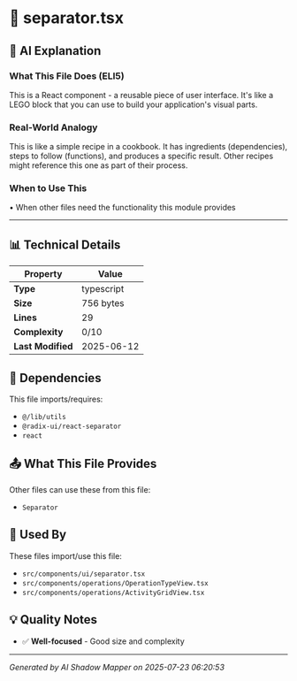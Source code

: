 # 📄 separator.tsx

## 🤖 AI Explanation

### What This File Does (ELI5)
This is a React component - a reusable piece of user interface. It's like a LEGO block that you can use to build your application's visual parts.

### Real-World Analogy
This is like a simple recipe in a cookbook. It has ingredients (dependencies), steps to follow (functions), and produces a specific result. Other recipes might reference this one as part of their process.

### When to Use This
• When other files need the functionality this module provides

---

## 📊 Technical Details

| Property | Value |
|----------|-------|
| **Type** | typescript |
| **Size** | 756 bytes |
| **Lines** | 29 |
| **Complexity** | 0/10 |
| **Last Modified** | 2025-06-12 |

## 🔗 Dependencies

This file imports/requires:

- `@/lib/utils`
- `@radix-ui/react-separator`
- `react`

## 📤 What This File Provides

Other files can use these from this file:

- `Separator `

## 🔄 Used By

These files import/use this file:

- `src/components/ui/separator.tsx`
- `src/components/operations/OperationTypeView.tsx`
- `src/components/operations/ActivityGridView.tsx`

## 💡 Quality Notes

- ✅ **Well-focused** - Good size and complexity

---
*Generated by AI Shadow Mapper on 2025-07-23 06:20:53*